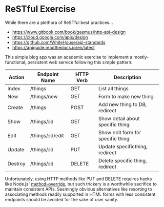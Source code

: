 # ReSTful Exercise

While there are a plethora of ReSTful best practices...

- https://www.gitbook.com/book/geemus/http-api-design
- https://cloud.google.com/apis/design
- https://github.com/WhiteHouse/api-standards
- https://apiguide.readthedocs.io/en/latest

This simple blog app was an academic exercise to implement a mostly-functional, persistent web service following this simple pattern:

| Action  | Endpoint Name    | HTTP Verb | Description                       |
|---------|------------------|-----------|-----------------------------------|
| Index   | /things          | GET       | List all things                   |
| New     | /things/new      | GET       | Form to make new thing            |
| Create  | /things          | POST      | Add new thing to DB, redirect     |
| Show    | /things/:id      | GET       | Show detail about specific thing  |
| Edit    | /things/:id/edit | GET       | Show edit form for specific thing |
| Update  | /things/:id      | PUT       | Update specificthing, redirect    |
| Destroy | /things/:id      | DELETE    | Delete specific thing, redirect   |

Unfortunately, using HTTP methods like PUT and DELETE requires hacks like Node.js' [method-override](https://github.com/expressjs/method-override), but such trickery is a worthwhile sacrifice to maintain consistent APIs. Seemingly obvious alternatives like resorting to associating methods readily supported in HTML forms with less consistent endpoints should be avoided for the sake of user sanity.
